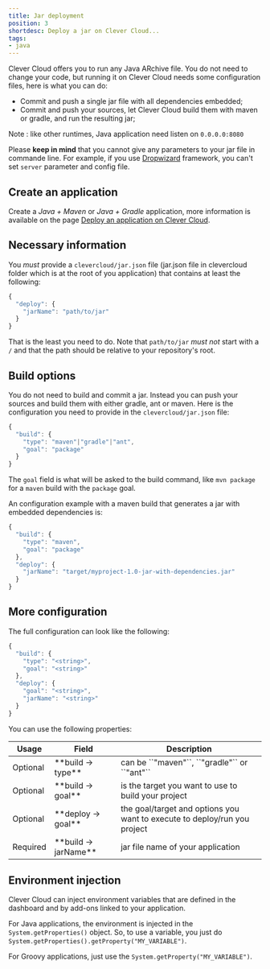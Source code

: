```yaml
---
title: Jar deployment
position: 3
shortdesc: Deploy a jar on Clever Cloud...
tags:
- java
---
```


Clever Cloud offers you to run any Java ARchive file. You do not
need to change your code, but running it on Clever Cloud needs some
configuration files, here is what you can do:

  * Commit and push a single jar file with all dependencies embedded;
  * Commit and push your sources, let Clever Cloud build them with maven or gradle, and run the resulting jar;

Note : like other runtimes, Java application need listen on `0.0.0.0:8080`

Please **keep in mind** that you cannot give any parameters to your jar file in commande line. For example, if you use [Dropwizard](http://www.dropwizard.io) framework, you can't set `server` parameter and config file.

## Create an application

Create a *Java + Maven* or *Java + Gradle* application, more information is available on the page [Deploy an application on Clever Cloud](/doc/clever-cloud-overview/add-application/).

## Necessary information

You *must* provide a `clevercloud/jar.json` file (jar.json file in
clevercloud folder which is at the root of you application) that
contains at least the following:

```javascript
{
  "deploy": {
    "jarName": "path/to/jar"
  }
}
```

That is the least you need to do. Note that `path/to/jar` *must not*
start with a `/` and that the path should be relative to your
repository's root.

## Build options

You do not need to build and commit a jar. Instead you can push your
sources and build them with either gradle, ant or maven. Here is the
configuration you need to provide in the `clevercloud/jar.json` file:

```javascript
{
  "build": {
    "type": "maven"|"gradle"|"ant",
    "goal": "package"
  }
}
```

The `goal` field is what will be asked to the build command, like `mvn
package` for a `maven` build with the `package` goal.

An configuration example with a maven build that generates a jar with
embedded dependencies is:

```javascript
{
  "build": {
    "type": "maven",
    "goal": "package"
  },
  "deploy": {
    "jarName": "target/myproject-1.0-jar-with-dependencies.jar"
  }
}
```
## More configuration

The full configuration can look like the following:

```javascript
{
  "build": {
    "type": "<string>",
    "goal": "<string>"
  },
  "deploy": {
    "goal": "<string>",
    "jarName": "<string>"
  }
}
```
You can use the following properties:
<table class="table table-bordered table-striped">
  <thead>
    <tr>
      <th>Usage</th>
      <th>Field</th>
      <th>Description</th>
    </tr>
  </thead>
  <tbody>
    <tr>
      <td><span class="label label-default">Optional</span></td>
      <td>**build -&gt; type**</td>
      <td>can be ``"maven"``, ``"gradle"`` or ``"ant"``</td>
    </tr>
    <tr>
      <td><span class="label label-default">Optional</span></td>
      <td>**build -&gt; goal**</td>
      <td>is the target you want to use to build your project</td>
    </tr>
    <tr>
      <td><span class="label label-default">Optional</span></td>
      <td>**deploy -&gt; goal**</td>
      <td>the goal/target and options you want to execute to deploy/run you project</td>
    </tr>
    <tr>
      <td><span class="label label-danger">Required</span></td>
      <td>**build -&gt; jarName**</td>
      <td>jar file name of your application</td>
    </tr>
  </tbody>
</table>

## Environment injection

Clever Cloud can inject environment variables that are defined in the
dashboard and by add-ons linked to your application.

For Java applications, the environment is injected in the
`System.getProperties()` object. So, to use a variable, you just do
`System.getProperties().getProperty("MY_VARIABLE")`.

For Groovy applications, just use the `System.getProperty("MY_VARIABLE")`.
